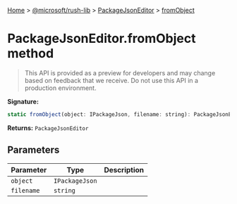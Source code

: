 [Home](./index) &gt; [@microsoft/rush-lib](./rush-lib.md) &gt; [PackageJsonEditor](./rush-lib.packagejsoneditor.md) &gt; [fromObject](./rush-lib.packagejsoneditor.fromobject.md)

# PackageJsonEditor.fromObject method

> This API is provided as a preview for developers and may change based on feedback that we receive. Do not use this API in a production environment.


**Signature:**
```javascript
static fromObject(object: IPackageJson, filename: string): PackageJsonEditor;
```
**Returns:** `PackageJsonEditor`

## Parameters

|  Parameter | Type | Description |
|  --- | --- | --- |
|  `object` | `IPackageJson` |  |
|  `filename` | `string` |  |

